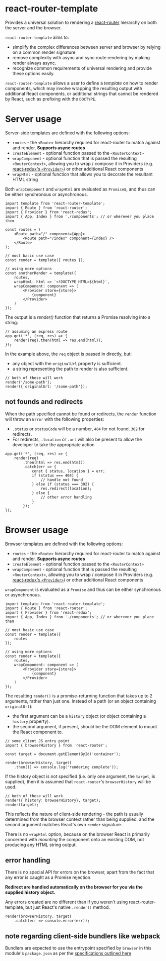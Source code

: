 # react-router-template

Provides a universal solution to rendering a [react-router][rr] hierarchy on both the server and the browser.

`react-router-template` aims to:

* simplify the complex differences between server and browser by relying on a common render signature
* remove complexity with async and sync route rendering by making render always async.
* recognize common requirements of universal rendering and provide these options easily.

`react-router-template` allows a user to define a _template_ on how to render components, which may involve wrapping the resulting output with additional React components, or additional strings that cannot be rendered by React, such as prefixing with the `DOCTYPE`.

# Server usage

Server-side templates are defined with the following options:

* `routes` - the `<Route>` hierarchy required for react-router to match against and render. **Supports async routes**
* `createElement` - optional function passed to the `<RouterContext>`
* `wrapComponent` - optional function that is passed the resulting `<RouterContext>`, allowing you to wrap / compose it in Providers (e.g. [react-redux's `<Provider>`][rrx]) or other additional React components
* `wrapHtml` - optional function that allows you to decorate the resultant HTML string

Both `wrapComponent` and `wrapHtml` are evaluated as `Promise`s, and thus can be either synchronous or asynchronous.

```
import template from 'react-router-template';
import { Route } from 'react-router';
import { Provider } from 'react-redux';
import { App, Index } from './components'; // or wherever you place them

const routes = (
	<Route path="/" component={App}>
		<Route path="/index" component={Index} />
	</Route>
);

// most basic use case
const render = template({ routes });

// using more options
const anotherRender = template({
	routes,
	wrapHtml: html => `<!DOCTYPE HTML>${html}`,
	wrapComponent: component => (
		<Provider store={store}>
			{component}
		</Provider>
	)
});
```

The output is a _render()_ function that returns a Promise resolving into a string:

```
// assuming an express route
app.get('*', (req, res) => {
	render(req).then(html => res.end(html));
});
```

In the example above, the `req` object is passed in directly, but:

* any object with the `originalUrl` property is sufficient.
* a string representing the path to render is also sufficient.

```
// both of these will work
render('/some-path');
render({ originalUrl: '/some-path'});
```

## not founds and redirects

When the path specified cannot be found or redirects, the `render` function will throw an `Error` with the following properties:

* `.status` or `statusCode` will be a number, `404` for not found, `302` for redirects.
* For redirects, `.location` or `.url` will also be present to allow the developer to take the appropriate action

```
app.get('*', (req, res) => {
	render(req)
		.then(html => res.end(html))
		.catch(err => {
			const { status, location } = err;
			if (status === 404) {
				// handle not found
			} else if (status === 302) {
				res.redirect(location);
			} else {
				// other error handling
			}
		});
});
```

# Browser usage

Browser templates are defined with the following options:

* `routes` - the `<Route>` hierarchy required for react-router to match against and render.  **Supports async routes**
* `createElement` - optional function passed to the `<RouterContext>`
* `wrapComponent` - optional function that is passed the resulting `<RouterContext>`, allowing you to wrap / compose it in Providers (e.g. [react-redux's `<Provider>`][rrx]) or other additional React components

`wrapComponent` is evaluated as a `Promise` and thus can be either synchronous or asynchronous.

```
import template from 'react-router-template';
import { Route } from 'react-router';
import { Provider } from 'react-redux';
import { App, Index } from './components'; // or wherever you place them

// most basic use case
const render = template({
	routes
});

// using more options
const render = template({
	routes,
	wrapComponent: component => (
		<Provider store={store}>
			{component}
		</Provider>
	)
});
```

The resulting `render()` is a promise-returning function that takes up to 2 arguments, rather than just one. Instead of a path (or an object containing `originalUrl`):

* the first argument can be a `history` object (or object containing a `history` property).
* the second argument, if present, should be the DOM element to mount the React component to.

```
// some client JS entry point
import { browserHistory } from 'react-router';

const target = document.getElementById('container');

render(browserHistory, target)
	.then(() => console.log('rendering complete'));
```

If the history object is not specified (i.e. only one argument, the `target`, is supplied), then it is assumed that `react-router`'s `browserHistory` will be used.

```
// both of these will work
render({ history: browserHistory}, target);
render(target);
```

This reflects the nature of client-side rendering - the path is usually determined from the browser context rather than being supplied, and the second argument matches React's own `render` signature.

There is no `wrapHtml` option, because on the browser React is primarily concerned with _mounting_ the component onto an existing DOM, not producing any HTML string output.

## error handling

There is no special API for errors on the browser, apart from the fact that any error is caught as a Promise rejection. 

**Redirect are handled automatically on the browser for you via the supplied history object.**

Any errors created are no different than if you weren't using react-router-template, but just React's native `.render()` method.

```
render(browserHistory, target)
	.catch(err => console.error(err));
```

## note regarding client-side bundlers like webpack

Bundlers are expected to use the entrypoint specified by `browser` in this module's `package.json` as per the [specifications outlined here][1]

[rr]: https://github.com/ReactTraining/react-router
[rrx]: https://github.com/reactjs/react-redux/blob/master/docs/api.md#provider-store
[1]: https://github.com/defunctzombie/package-browser-field-spec